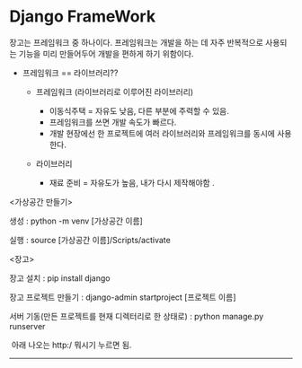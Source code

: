 #  Django FrameWork

장고는 프레임워크 중 하나이다. 프레임워크는 개발을 하는 데 자주 반복적으로 사용되는 기능을 미리 만들어두어 개발을 편하게 하기 위함이다. 

+ 프레임워크 == 라이브러리??

  + 프레임워크 (라이브러리로 이루어진 라이브러리)
    + 이동식주택 = 자유도 낮음, 다른 부분에 주력할 수 있음. 
    + 프레임워크를 쓰면 개발 속도가 빠르다.
    + 개발 현장에선 한 프로젝트에 여러 라이브러리와 프레임워크를 동시에 사용한다. 

  + 라이브러리
    + 재료 준비 = 자유도가 높음, 내가 다시 제작해야함 .



<가상공간 만들기>

생성 : python -m venv [가상공간 이름]

실행 : source [가상공간 이름]/Scripts/activate

<장고>

장고 설치 : pip install django

장고 프로젝트 만들기 : django-admin startproject [프로젝트 이름]

서버 기동(만든 프로젝트를 현재 디렉터리로 한 상태로) : python manage.py runserver				

​																							   아래 나오는 http:/ 뭐시기 누르면 됨.

-----------------------------------



